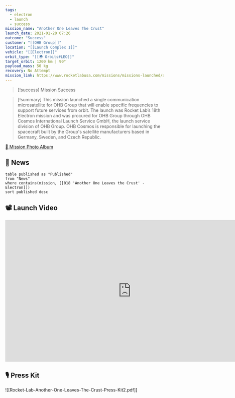 ```yaml
---
tags:
  - electron
  - launch
  - success
mission_name: "Another One Leaves The Crust"
launch_date: 2021-01-20 07:26
outcome: "Success"
customer: "[[OHB Group]]"
location: "[[Launch Complex 1]]"
vehicle: "[[Electron]]"
orbit_type: "[[🌍 Orbits#LEO]]"
target_orbit: 1200 km | 90°
payload_mass: 50 kg
recovery: No Attempt
mission_link: https://www.rocketlabusa.com/missions/missions-launched/another-one-leaves-the-crust/
---
```

>[!success] Mission Success

>[!summary]
This mission launched a single communication microsatellite for OHB Group that will enable specific frequencies to support future services from orbit. The launch was Rocket Lab’s 18th Electron mission and was procured for OHB Group through OHB Cosmos International Launch Service GmbH, the launch service division of OHB Group. OHB Cosmos is responsible for launching the spacecraft built by the Group's satellite manufacturers based in Germany, Sweden, and Czech Republic.

[📸 Mission Photo Album](https://www.flickr.com/photos/rocketlab/albums/72177720302069738/)

## 📰 News
```dataview
table published as "Published"
from "News"
where contains(mission, [[018 'Another One Leaves the Crust' - Electron]])
sort published desc
```

## 📽️ Launch Video

<iframe width="800" height="450" src="https://www.youtube.com/embed/NQyNuF-Du7c" title="Rocket Lab&#39;s Electron - Another One Leaves The Crust Mission" frameborder="0" allow="accelerometer; autoplay; clipboard-write; encrypted-media; gyroscope; picture-in-picture; web-share" referrerpolicy="strict-origin-when-cross-origin" allowfullscreen></iframe>     

## 🎙️ Press Kit

![[Rocket-Lab-Another-One-Leaves-The-Crust-Press-Kit2.pdf]]